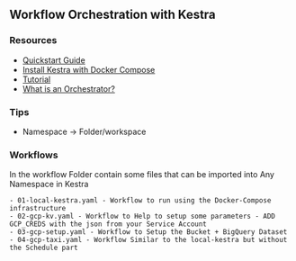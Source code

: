 ## Workflow Orchestration with Kestra

### Resources
- [Quickstart Guide](https://go.kestra.io/de-zoomcamp/quickstart)
- [Install Kestra with Docker Compose](https://go.kestra.io/de-zoomcamp/docker-compose)
- [Tutorial](https://go.kestra.io/de-zoomcamp/tutorial)
- [What is an Orchestrator?](https://go.kestra.io/de-zoomcamp/what-is-an-orchestrator)

### Tips
- Namespace -> Folder/workspace

### Workflows
In the workflow Folder contain some files that can be imported into Any Namespace in Kestra

    - 01-local-kestra.yaml - Workflow to run using the Docker-Compose infrastructure
    - 02-gcp-kv.yaml - Workflow to Help to setup some parameters - ADD GCP_CREDS with the json from your Service Account
    - 03-gcp-setup.yaml - Workflow to Setup the Bucket + BigQuery Dataset
    - 04-gcp-taxi.yaml - Workflow Similar to the local-kestra but without the Schedule part